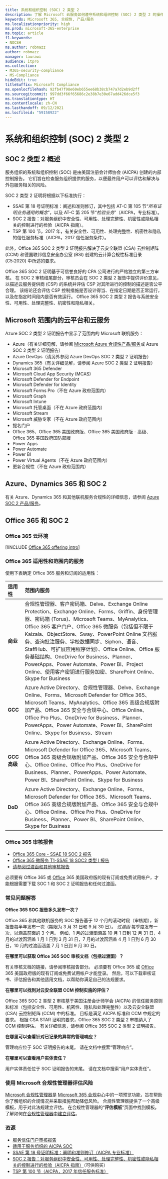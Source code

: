 ```yaml
---
title: 系统和组织控制 (SOC) 2 类型 2
description: 了解 Microsoft 云服务如何遵守系统和组织控制 (SOC) 2 类型 2 的操作安全标准。
keywords: Microsoft 365, 合规性, 产品/服务
ms.localizationpriority: high
ms.prod: microsoft-365-enterprise
ms.topic: article
f1.keywords:
- NOCSH
ms.author: robmazz
author: robmazz
manager: laurawi
audience: itpro
ms.collection:
- M365-security-compliance
- MS-Compliance
hideEdit: true
titleSuffix: Microsoft Compliance
ms.openlocfilehash: 92fb47f98e60eb655ee68b38cb747a7d2eb9d2ff
ms.sourcegitcommit: 997dd3f66f65686c2e38b7e30e67add426dce5f3
ms.translationtype: HT
ms.contentlocale: zh-CN
ms.lasthandoff: 09/12/2021
ms.locfileid: "59158922"
---
```

# <a name="system-and-organization-controls-soc-2-type-2"></a>系统和组织控制 (SOC) 2 类型 2

## <a name="soc-2-type-2-overview"></a>SOC 2 类型 2 概述

服务组织的系统和组织控制 (SOC) 是由美国注册会计师协会 (AICPA) 创建的内部控制报告。 它们旨在检查服务组织提供的服务，以便最终用户可以评估和解决与外包服务相关的风险。

SOC 2 类型 2 证明将根据以下标准执行：

- SSAE 第  18 号证明标准：阐述和准则修订，其中包括 AT-C 第 105 节“*所有证明业务通用的概念*”，以及 AT-C 第 205 节“*检验业务*”（AICPA，专业标准）。
- SOC 2 报告：对服务组织中安全性、可用性、处理完整性、机密性或隐私相关的控制进行的检验（AICPA 指南）。
- TSP 第 100 节，2017 年，有关安全性、可用性、处理完整性、机密性和隐私的信任服务标准（AICPA，2017 信任服务条件）。

此外，Office 365 SOC 2 类型 2 证明报告解决了云安全联盟 (CSA) 云控制矩阵 (CCM) 和德国联邦信息安全办公室 (BSI) 创建的云计算合规性标准目录 (C5:2020) 中所述的要求。

Office 365 SOC 2 证明基于可信誉良好的 CPA 公司进行的严格独立的第三方审核。 在 SOC 2 审核结尾部分，审核员会在 SOC 2 类型 2 报告中提供评价意见，以描述云服务提供商 (CSP) 的系统并评估 CSP 对其所进行的控制的描述是否公平合理。 该结论还会评估 CSP 控制措施是否设计得当、在指定日期是否正常运行，以及在指定时间段内是否有效运行。 Office 365 SOC 2 类型 2 报告与系统安全性、可用性、处理完整性、机密性和隐私相关。

## <a name="microsoft-in-scope-cloud-platforms--services"></a>Microsoft 范围内的云平台和云服务

Azure SOC 2 类型 2 证明报告中显示了范围内的 Microsoft 联机服务：

- Azure（有关详细见解，请参阅 [Microsoft Azure 合规性产品/服务](https://azure.microsoft.com/resources/microsoft-azure-compliance-offerings/)或 Azure SOC 2 类型 2 证明报告）
- Azure DevOps（请另外参阅 Azure DevOps SOC 2 类型 2 证明报告）
- Dynamics 365（有关详细见解，请参阅 Azure SOC 2 类型 2 证明报告）
- Microsoft 365 Defender
- Microsoft Cloud App Security (MCAS)
- Microsoft Defender for Endpoint
- Microsoft Defender for Identity
- Microsoft Forms Pro（不在 Azure 政府范围内）
- Microsoft Graph
- Microsoft Intune
- Microsoft 托管桌面（不在 Azure 政府范围内）
- Microsoft Stream
- Microsoft 威胁专家（不在 Azure 政府范围内）
- 提名门户
- Office 365、Office 365 美国政府版、Office 365 美国政府版 - 高级、Office 365 美国政府国防部版
- Power Apps
- Power Automate
- Power BI
- Power Virtual Agents（不在 Azure 政府范围内）
- 更新合规性（不在 Azure 政府范围内）

## <a name="azure-dynamics-365-and-soc-2"></a>Azure、Dynamics 365 和 SOC 2

有关 Azure、Dynamics 365 和其他联机服务合规性的详细信息，请参阅 [Azure SOC 2 产品/服务](/azure/compliance/offerings/offering-soc-2)。

## <a name="office-365-and-soc-2"></a>Office 365 和 SOC 2

### <a name="office-365-cloud-environments"></a>Office 365 云环境

[!INCLUDE [Office 365 offering intro](../includes/o365-offering-introduction.md)]

### <a name="office-365-applicability-and-in-scope-services"></a>Office 365 适用性和范围内的服务

使用下表确定 Office 365 服务和订阅的适用性：

| **适用性** | **范围内服务** |
|:------------------|:----------------------|
| **商业** | 合规性管理器、客户密码箱、Delve、Exchange Online Protection、Exchange Online、Forms、Griffin、身份管理器、密码箱 (Torus)、Microsoft Teams、MyAnalytics、Office 365 客户门户、Office 365 微服务（包括但不限于 Kaizala、ObjectStore、Sway、PowerPoint Online 文档服务、查询批注服务、学校数据同步、Siphon、语音、StaffHub、可扩展应用程序计划）、Office Online、Office 服务基础结构、OneDrive for Business、Planner、PowerApps、Power Automate、Power BI、Project Online、使用客户密钥进行服务加密、SharePoint Online、Skype for Business |
| **GCC** | Azure Active Directory、合规性管理器、Delve、Exchange Online、Forms、Microsoft Defender for Office 365、Microsoft Teams、MyAnalytics、Office 365 高级合规版附加产品、Office 365 安全与合规中心、Office Online、Office Pro Plus、OneDrive for Business、Planner、PowerApps、Power Automate、Power BI、SharePoint Online、Skype for Business、Stream |
| **GCC 高级** | Azure Active Directory、Exchange Online、Forms、Microsoft Defender for Office 365、Microsoft Teams、Office 365 高级合规版附加产品、Office 365 安全与合规中心、Office Online、Office Pro Plus、OneDrive for Business、Planner、PowerApps、Power Automate、Power BI、SharePoint Online、Skype for Business |
| **DoD** | Azure Active Directory、Exchange Online、Forms、Microsoft Defender for Office 365、Microsoft Teams、Office 365 高级合规版附加产品、Office 365 安全与合规中心、Office Online、Office Pro Plus、OneDrive for Business、Planner、Power BI、SharePoint Online、Skype for Business |

### <a name="office-365-audit-reports"></a>Office 365 审核报告

- [Office 365 Core - SSAE 18 SOC 2 报告](https://aka.ms/o365SOC-2)
- [Office 365 微服务 T1-SSAE 18 SOC2 类型 I 报告](https://aka.ms/o365-MS-SOC-2-type1)
- [请参阅过渡函和其他审核报告](https://aka.ms/auditreports)

必须要有 Office 365 或 [Office](https://azure.microsoft.com/global-infrastructure/government/request/) 365 美国政府版的现有订阅或免费试用帐户，才能根据需要下载 SOC 1 和 SOC 2 证明报告和任何过渡函。

### <a name="frequently-asked-questions"></a>常见问题解答

**Office 365 SOC 报告多久发布一次？**

Office 365 和其他联机服务的 SOC 报告基于 12 个月的滚动时段（审核期），新报告每半年发布一次（期限为 3 月 31 日和 9 月 30 日）。 *过渡函* 每季度发布一次，以涵盖前面的 3 个月。 例如，1 月的过渡函涵盖 10 月 1 日到 12 月 31 日，4 月的过渡函涵盖 1 月 1 日到 3 月 31 日，7 月的过渡函涵盖 4 月 1 日到 6 月 30 日，10 月的过渡函涵盖 7 月 1 日到 9 月 30 日。

**在哪里可以获取 Office 365 SOC 审核文档（包括过渡函）？**

有关审核文档的链接，请参阅审核报告部分。 必须要有 Office 365 或 [Office](https://azure.microsoft.com/global-infrastructure/government/request/) 365 美国政府版的现有订阅或免费试用帐户才能登录。 然后，可以下载审核证书、评估报告和其他适用文档，以帮助你满足自己的法规要求。

**在哪里可以找到对云安全联盟 CCM 控制实施的评估？**

Office 365 SOC 2 类型 2 审核基于美国注册会计师学会 (AICPA) 的信任服务原则和标准（包括安全性、可用性、机密性、隐私和处理完整性）以及云安全联盟 (CSA) 云控制矩阵 (CCM) 中的标准。 目标是满足 AICPA 标准和 CCM 中规定的要求。 根据 CSA STAR 证明的要求，Office 365 SOC 2 类型 2 审核纳入了 CCM 控制评估。 有关详细信息，请参阅 Office 365 SOC 2 类型 2 证明报告。

**在哪里可以查看针对已记录的异常的管理响应？**

管理响应位于 SOC 证明报告的末尾。 请在文档中搜索“管理响应”。

**在哪里可以查看用户实体责任？**

用户实体责任位于 SOC 证明报告的末尾。 请在文档中搜索“用户实体责任”。

### <a name="use-microsoft-compliance-manager-to-assess-your-risk"></a>使用 Microsoft 合规性管理器评估风险

[Microsoft 合规性管理器](/microsoft-365/compliance/compliance-manager)是 [Microsoft 365 合规中心](/microsoft-365/compliance/microsoft-365-compliance-center)中的一项预览功能，旨在帮助你了解组织的合规情况并采取措施帮助降低风险。 合规性管理器提供了一个高级模板，用于对此法规建立评估。 在合规性管理器的“**评估模板**”页面中找到模板。 了解如何[在合规性管理器中建立评估](/microsoft-365/compliance/compliance-manager-assessments)。

### <a name="resources"></a>资源

- [服务信任门户审核报告](https://servicetrust.microsoft.com/ViewPage/MSComplianceGuideV3)
- [适用于服务组织的 AICPA SOC](https://www.aicpa.org/interestareas/frc/assuranceadvisoryservices/socforserviceorganizations.html)
- [SSAE 第 18 号证明标准：阐明和准则修订（AICPA 专业标准）](https://www.aicpa.org/Research/Standards/AuditAttest/DownloadableDocuments/SSAE_No_18.pdf)
- [SOC 2 报告：对服务组织中安全性、可用性、处理完整性、机密性或隐私相关的控制进行的检验（AICPA 指南）](https://future.aicpa.org/cpe-learning/publication/soc-2-reporting-on-an-examination-of-controls-at-a-service-organization-relevant-to-security-availability-processing-integrity-confidentiality-or-privacy-OPL)（可供购买）
- [TSP 第 100 节（AICPA，2017 年信任服务标准）](https://www.aicpa.org/content/dam/aicpa/interestareas/frc/assuranceadvisoryservices/downloadabledocuments/trust-services-criteria.pdf)

